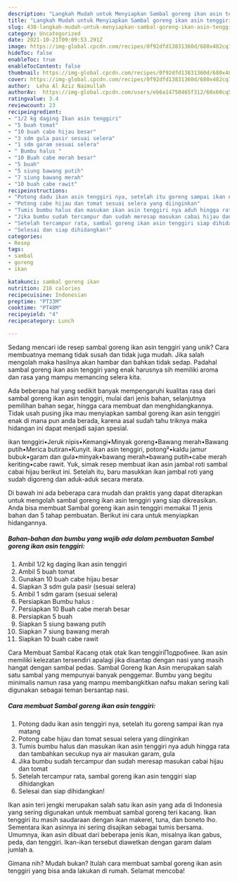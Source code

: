 ```yaml
---
description: "Langkah Mudah untuk Menyiapkan Sambal goreng ikan asin tenggiri yang Bikin Ngiler"
title: "Langkah Mudah untuk Menyiapkan Sambal goreng ikan asin tenggiri yang Bikin Ngiler"
slug: 430-langkah-mudah-untuk-menyiapkan-sambal-goreng-ikan-asin-tenggiri-yang-bikin-ngiler
category: Uncategorized
date: 2021-10-21T09:09:53.291Z
image: https://img-global.cpcdn.com/recipes/0f92dfd13831360d/680x482cq70/sambal-goreng-ikan-asin-tenggiri-foto-resep-utama.jpg
hideToc: false
enableToc: true
enableTocContent: false
thumbnail: https://img-global.cpcdn.com/recipes/0f92dfd13831360d/680x482cq70/sambal-goreng-ikan-asin-tenggiri-foto-resep-utama.jpg
cover: https://img-global.cpcdn.com/recipes/0f92dfd13831360d/680x482cq70/sambal-goreng-ikan-asin-tenggiri-foto-resep-utama.jpg
author:  Leha Al Aziz Naimullah
authorAv:  https://img-global.cpcdn.com/users/eb6a14750465f312/60x60cq50/avatar.jpg
ratingvalue: 3.4
reviewcount: 23
recipeingredient:
- "1/2 kg daging Ikan asin tenggiri"
- "5 buah tomat"
- "10 buah cabe hijau besar"
- "3 sdm gula pasir sesuai selera"
- "1 sdm garam sesuai selera"
- " Bumbu halus "
- "10 Buah cabe merah besar"
- "5 buah"
- "5 siung bawang putih"
- "7 siung bawang merah"
- "10 buah cabe rawit"
recipeinstructions:
- "Potong dadu ikan asin tenggiri nya, setelah itu goreng sampai ikan nya matang"
- "Potong cabe hijau dan tomat sesuai selera yang diinginkan"
- "Tumis bumbu halus dan masukan ikan asin tenggiri nya aduh hingga rata dan tambahkan secukup nya air masukan garam, gula"
- "Jika bumbu sudah tercampur dan sudah meresap masukan cabai hijau dan tomat"
- "Setelah tercampur rata, sambal goreng ikan asin tenggiri siap dihidangkan"
- "Selesai dan siap dihidangkan!"
categories:
- Resep
tags:
- sambal
- goreng
- ikan

katakunci: sambal goreng ikan 
nutrition: 216 calories
recipecuisine: Indonesian
preptime: "PT33M"
cooktime: "PT48M"
recipeyield: "4"
recipecategory: Lunch

---
```



Sedang mencari ide resep sambal goreng ikan asin tenggiri yang unik? Cara membuatnya memang tidak susah dan tidak juga mudah. Jika salah mengolah maka hasilnya akan hambar dan bahkan tidak sedap. Padahal sambal goreng ikan asin tenggiri yang enak harusnya sih memiliki aroma dan rasa yang mampu memancing selera kita.


Ada beberapa hal yang sedikit banyak mempengaruhi kualitas rasa dari sambal goreng ikan asin tenggiri, mulai dari jenis bahan, selanjutnya pemilihan bahan segar, hingga cara membuat dan menghidangkannya. Tidak usah pusing jika mau menyiapkan sambal goreng ikan asin tenggiri enak di mana pun anda berada, karena asal sudah tahu triknya maka hidangan ini dapat menjadi sajian spesial.

ikan tenggiri•Jeruk nipis•Kemangi•Minyak goreng•Bawang merah•Bawang putih•Merica butiran•Kunyit. ikan asin tenggiri, potong²•kaldu jamur bubuk•garam dan gula•minyak•bawang merah•bawang putih•cabe merah keriting•cabe rawit. Yuk, simak resep membuat ikan asin jambal roti sambal cabai hijau berikut ini. Setelah itu, baru masukkan ikan jambal roti yang sudah digoreng dan aduk-aduk secara merata.


Di bawah ini ada beberapa cara mudah dan praktis yang dapat diterapkan untuk mengolah sambal goreng ikan asin tenggiri yang siap dikreasikan. Anda bisa membuat Sambal goreng ikan asin tenggiri memakai 11 jenis bahan dan 5 tahap pembuatan. Berikut ini cara untuk menyiapkan hidangannya.

<!--inarticleads1-->

##### Bahan-bahan dan bumbu yang wajib ada dalam pembuatan Sambal goreng ikan asin tenggiri:

1. Ambil 1/2 kg daging Ikan asin tenggiri
1. Ambil 5 buah tomat
1. Gunakan 10 buah cabe hijau besar
1. Siapkan 3 sdm gula pasir (sesuai selera)
1. Ambil 1 sdm garam (sesuai selera)
1. Persiapkan  Bumbu halus :
1. Persiapkan 10 Buah cabe merah besar
1. Persiapkan 5 buah
1. Siapkan 5 siung bawang putih
1. Siapkan 7 siung bawang merah
1. Siapkan 10 buah cabe rawit


Cara Membuat Sambal Kacang otak otak Ikan tenggiriПодробнее. Ikan asin memiliki kelezatan tersendiri apalagi jika disantap dengan nasi yang masih hangat dengan sambal pedas. Sambal Goreng Ikan Asin merupakan salah satu sambal yang mempunyai banyak penggemar. Bumbu yang begitu minimalis namun rasa yang mampu membangkitkan nafsu makan sering kali digunakan sebagai teman bersantap nasi. 

<!--inarticleads2-->

##### Cara membuat Sambal goreng ikan asin tenggiri:

1. Potong dadu ikan asin tenggiri nya, setelah itu goreng sampai ikan nya matang
1. Potong cabe hijau dan tomat sesuai selera yang diinginkan
1. Tumis bumbu halus dan masukan ikan asin tenggiri nya aduh hingga rata dan tambahkan secukup nya air masukan garam, gula
1. Jika bumbu sudah tercampur dan sudah meresap masukan cabai hijau dan tomat
1. Setelah tercampur rata, sambal goreng ikan asin tenggiri siap dihidangkan
1. Selesai dan siap dihidangkan!

Ikan asin teri jengki merupakan salah satu ikan asin yang ada di Indonesia yang sering digunakan untuk membuat sambal goreng teri kacang. Ikan tenggiri itu masih saudaraan dengan ikan makerel, tuna, dan boneto lho. Sementara ikan asinnya ini sering disajikan sebagai tumis bersama. Umumnya, ikan asin dibuat dari beberapa jenis ikan, misalnya ikan gabus, peda, dan tenggiri. Ikan-ikan tersebut diawetkan dengan garam dalam jumlah a. 

Gimana nih? Mudah bukan? Itulah cara membuat sambal goreng ikan asin tenggiri yang bisa anda lakukan di rumah. Selamat mencoba!
